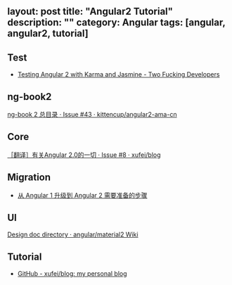 layout: post
title: "Angular2 Tutorial"
description: ""
category: Angular
tags: [angular, angular2, tutorial]
---

## Test

- [Testing Angular 2 with Karma and Jasmine - Two Fucking Developers](http://twofuckingdevelopers.com/2016/01/testing-angular-2-with-karma-and-jasmine/)

## ng-book2

[ng-book 2 总目录 · Issue #43 · kittencup/angular2-ama-cn](https://github.com/kittencup/angular2-ama-cn/issues/43)

## Core

[［翻译］有关Angular 2.0的一切 · Issue #8 · xufei/blog](https://github.com/xufei/blog/issues/8)

## Migration

- [从 Angular 1 升级到 Angular 2 需要准备的步骤](http://mp.weixin.qq.com/s?__biz=MzAxODE2MjM1MA==&mid=2651551037&idx=2&sn=df8e0aec3267ca87a0a4231d4f9ff005&scene=1&srcid=0719t6GgnDDm5TxoXL7TYGvX#rd)

## UI

[Design doc directory · angular/material2 Wiki](https://github.com/angular/material2/wiki/Design-doc-directory)

## Tutorial

- [GitHub - xufei/blog: my personal blog](https://github.com/xufei/blog)
